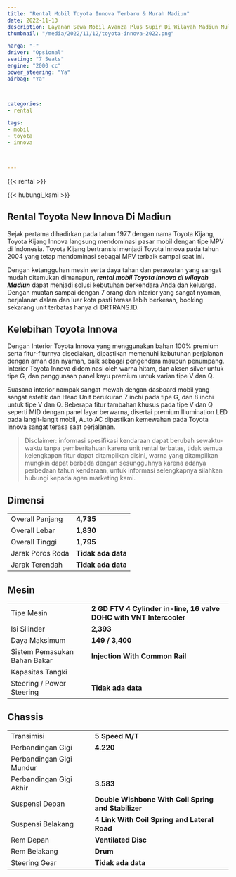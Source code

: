 ```yaml
---
title: "Rental Mobil Toyota Innova Terbaru & Murah Madiun"
date: 2022-11-13
description: Layanan Sewa Mobil Avanza Plus Supir Di Wilayah Madiun Mulai Drtrans.id
thumbnail: "/media/2022/11/12/toyota-innova-2022.png"

harga: "-"
driver: "Opsional"
seating: "7 Seats"
engine: "2000 cc"
power_steering: "Ya"
airbag: "Ya"



categories:
- rental

tags:
- mobil
- toyota
- innova



---
```


{{< rental >}}


{{< hubungi_kami >}}


## Rental Toyota New Innova Di Madiun


Sejak pertama dihadirkan pada tahun 1977 dengan nama Toyota Kijang, Toyota Kijang Innova langsung mendominasi pasar mobil dengan tipe MPV di Indonesia. Toyota Kijang bertransisi menjadi Toyota Innova pada tahun 2004 yang tetap mendominasi sebagai MPV terbaik sampai saat ini.

Dengan ketangguhan mesin serta daya tahan dan perawatan yang sangat mudah ditemukan dimanapun, ***rental mobil Toyota Innova di wilayah Madiun*** dapat menjadi solusi kebutuhan berkendara Anda dan keluarga. Dengan muatan sampai dengan 7 orang dan interior yang sangat nyaman, perjalanan dalam dan luar kota pasti terasa lebih berkesan, booking sekarang unit terbatas hanya di DRTRANS.ID.


## Kelebihan Toyota Innova


Dengan Interior Toyota Innova yang menggunakan bahan 100% premium serta fitur-fiturnya disediakan, dipastikan memenuhi kebutuhan perjalanan dengan aman dan nyaman, baik sebagai pengendara maupun penumpang. Interior Toyota Innova didominasi oleh warna hitam, dan aksen silver untuk tipe G, dan penggunaan panel kayu premium untuk varian tipe V dan Q.

Suasana interior nampak sangat mewah dengan dasboard mobil yang sangat estetik dan Head Unit berukuran 7 inchi pada tipe G, dan 8 inchi untuk tipe V dan Q. Beberapa fitur tambahan khusus pada tipe V dan Q seperti MID dengan panel layar berwarna, disertai premium Illumination LED pada langit-langit mobil, Auto AC dipastikan kemewahan pada Toyota Innova sangat terasa saat perjalanan.



> Disclaimer: informasi spesifikasi kendaraan dapat berubah sewaktu-waktu tanpa pemberitahuan karena unit rental terbatas, tidak semua kelengkapan fitur dapat ditampilkan disini, warna yang ditampilkan mungkin dapat berbeda dengan sesungguhnya karena adanya perbedaan tahun kendaraan, untuk informasi selengkapnya silahkan hubungi kepada agen marketing kami.



## Dimensi

<table cellpadding="0" cellspacing="0">
   <tbody>
      <tr>
         <td>
            Overall Panjang
         </td>
         <td class="ta-center">
            <strong>
            4,735</strong>
         </td>
      </tr>
      <tr>
         <td>
            Overall Lebar
         </td>
         <td class="ta-center">
            <strong>
            1,830</strong>
         </td>
      </tr>
      <tr>
         <td>
            Overall Tinggi
         </td>
         <td class="ta-center">
            <strong>
            1,795</strong>
         </td>
      </tr>
      <tr>
         <td>
            Jarak Poros Roda
         </td>
         <td class="ta-center">
            <strong>
                Tidak ada data
            </strong>
         </td>
      </tr>
      <tr>
         <td>
            Jarak Terendah
         </td>
         <td class="ta-center">
            <strong>
                Tidak ada data
            </strong>
         </td>
      </tr>
   </tbody>
</table>



## Mesin

<table cellpadding="0" cellspacing="0">
   <tbody>
      <tr>
         <td>
            Tipe Mesin
         </td>
         <td class="ta-center">
            <strong>
            2 GD FTV 4 Cylinder in-line, 16 valve DOHC with VNT Intercooler</strong>
         </td>
      </tr>
      <tr>
         <td>
            Isi Silinder
         </td>
         <td class="ta-center">
            <strong>
            2,393</strong>
         </td>
      </tr>
      <tr>
         <td>
            Daya Maksimum
         </td>
         <td class="ta-center">
            <strong>
            149 / 3,400</strong>
         </td>
      </tr>
      <tr>
         <td>
            Sistem Pemasukan Bahan Bakar
         </td>
         <td class="ta-center">
            <strong>
            Injection With Common Rail</strong>
         </td>
      </tr>
      <tr>
         <td>
            Kapasitas Tangki
         </td>
         <td class="ta-center">
            <strong>
            </strong>
         </td>
      </tr>
      <tr>
         <td>Steering / Power Steering</td>
         <td class="ta-center">
            <strong>
                Tidak ada data
            </strong>
         </td>
      </tr>
   </tbody>
</table>


## Chassis


<table cellpadding="0" cellspacing="0">
   <tbody>
      <tr>
         <td>
            Transimisi
         </td>
         <td class="ta-center">
            <strong>
            5 Speed M/T</strong>
         </td>
      </tr>
      <tr>
         <td>
            Perbandingan Gigi
         </td>
         <td class="ta-center">
            <strong>
            4.220</strong>
         </td>
      </tr>
      <tr>
         <td>
            Perbandingan Gigi Mundur
         </td>
         <td class="ta-center">
            <strong>
            </strong>
         </td>
      </tr>
      <tr>
         <td>
            Perbandingan Gigi Akhir
         </td>
         <td class="ta-center">
            <strong>
            3.583</strong>
         </td>
      </tr>
      <tr>
         <td>
            Suspensi Depan
         </td>
         <td class="ta-center">
            <strong>
            Double Wishbone With Coil Spring and Stabilizer</strong>
         </td>
      </tr>
      <tr>
         <td>Suspensi Belakang</td>
         <td class="ta-center">
            <strong>
            4 Link With Coil Spring and Lateral Road</strong>
         </td>
      </tr>
      <tr>
         <td>Rem Depan</td>
         <td class="ta-center">
            <strong>
            Ventilated Disc</strong>
         </td>
      </tr>
      <tr>
         <td>Rem Belakang</td>
         <td class="ta-center">
            <strong>
            Drum</strong>
         </td>
      </tr>
      <tr>
         <td>Steering Gear</td>
         <td class="ta-center">
            <strong>
                Tidak ada data
            </strong>
         </td>
      </tr>
   </tbody>
</table>